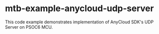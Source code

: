# mtb-example-anycloud-udp-server
This code example demonstrates implementation of AnyCloud SDK's UDP Server on PSOC6 MCU.
